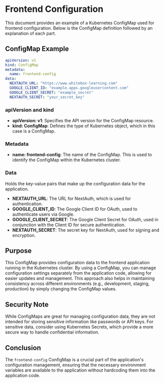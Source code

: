 # Frontend Configuration

This document provides an example of a Kubernetes ConfigMap used for frontend configuration. Below is the ConfigMap definition followed by an explanation of each part.

## ConfigMap Example

```yaml
apiVersion: v1
kind: ConfigMap
metadata:
  name: frontend-config
data:
  NEXTAUTH_URL: "https://www.whitebox-learning.com"
  GOOGLE_CLIENT_ID: "example.apps.googleusercontent.com"
  GOOGLE_CLIENT_SECRET: "example_secret"
  NEXTAUTH_SECRET: "your_secret_key"
```
### apiVersion and kind
- **apiVersion: v1**: Specifies the API version for the ConfigMap resource.
- **kind: ConfigMap**: Defines the type of Kubernetes object, which in this case is a ConfigMap.

### Metadata
- **name: frontend-config**: The name of the ConfigMap. This is used to identify the ConfigMap within the Kubernetes cluster.

### Data
Holds the key-value pairs that make up the configuration data for the application.

- **NEXTAUTH_URL**: The URL for NextAuth, which is used for authentication.
- **GOOGLE_CLIENT_ID**: The Google Client ID for OAuth, used to authenticate users via Google.
- **GOOGLE_CLIENT_SECRET**: The Google Client Secret for OAuth, used in conjunction with the Client ID for secure authentication.
- **NEXTAUTH_SECRET**: The secret key for NextAuth, used for signing and encryption.

## Purpose

This ConfigMap provides configuration data to the frontend application running in the Kubernetes cluster. By using a ConfigMap, you can manage configuration settings separately from the application code, allowing for easier updates and management. This approach also helps in maintaining consistency across different environments (e.g., development, staging, production) by simply changing the ConfigMap values.
## Security Note

While ConfigMaps are great for managing configuration data, they are not intended for storing sensitive information like passwords or API keys. For sensitive data, consider using Kubernetes Secrets, which provide a more secure way to handle confidential information.

## Conclusion

The `frontend-config` ConfigMap is a crucial part of the application's configuration management, ensuring that the necessary environment variables are available to the application without hardcoding them into the application code.
